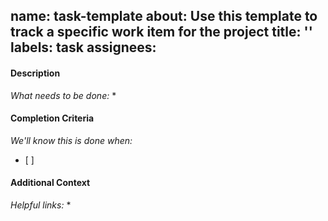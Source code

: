 name: task-template
about: **Use this template to track a specific work item for the project**
title: ''
labels: task
assignees:
--------------------------------------------------------------------------------

#### Description
*What needs to be done:*
*

#### Completion Criteria
*We'll know this is done when:*
*  [ ]

#### Additional Context
*Helpful links:*
*
